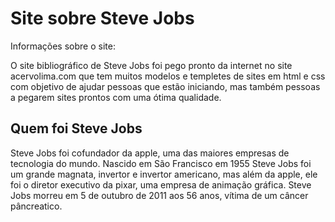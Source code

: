 # Site sobre Steve Jobs

Informações sobre o site:

O site bibliográfico de Steve Jobs foi pego pronto da internet no site acervolima.com que tem muitos modelos e templetes de sites em html e css com objetivo de ajudar pessoas que estão iniciando, mas também pessoas a pegarem sites prontos com uma ótima qualidade.

## Quem foi Steve Jobs

Steve Jobs foi cofundador da apple, uma das maiores empresas de tecnologia do mundo.
Nascido em São Francisco em 1955 Steve Jobs foi um grande magnata, invertor e invertor americano, mas além da apple, ele foi o diretor executivo da pixar, uma empresa de animação gráfica.
Steve Jobs morreu em 5 de outubro de 2011 aos 56 anos, vítima de um câncer pâncreatico.

